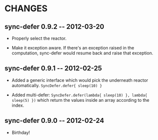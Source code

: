# CHANGES

## sync-defer 0.9.2 -- 2012-03-20

* Properly select the reactor.

* Make it exception aware. If there's an exception raised in the
  computation, sync-defer would resume back and raise that exception.

## sync-defer 0.9.1 -- 2012-02-25

* Added a generic interface which would pick the underneath reactor
  automatically. `SyncDefer.defer{ sleep(10) }`

* Added multi-defer:
  `SyncDefer.defer(lambda{ sleep(10) }, lambda{ sleep(5) })`
  which return the values inside an array according to the index.

## sync-defer 0.9.0 -- 2012-02-24

* Birthday!
